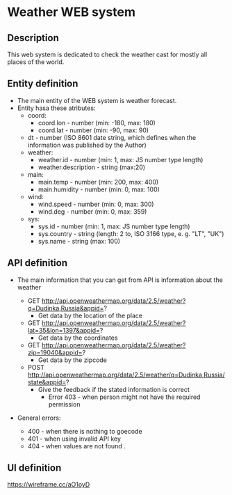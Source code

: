# Weather WEB system

## Description
This web system is dedicated to check the weather cast for mostly all places of the world.

## Entity definition
-  The main entity of the WEB system is weather forecast.
-  Entity hasa these atributes:
    - coord:
        - coord.lon - number (min: -180, max: 180)
        - coord.lat - number (min: -90, max: 90)
    - dt - number (ISO 8601 date string, which defines when the information was published by the Author)
    - weather:
        - weather.id - number (min: 1, max: JS number type length)
        - weather.description - string (max:20)
    - main:
        - main.temp - number (min: 200, max: 400)
        - main.humidity - number (min: 0, max: 100)
    - wind:
        - wind.speed - number (min: 0, max: 300)
        - wind.deg - number (min: 0, max: 359)
    - sys:
        - sys.id - number (min: 1, max: JS number type length)
        - sys.country - string (length: 2 to, ISO 3166 type, e. g. "LT", "UK")
        - sys.name - string (max: 100) 
        
        
        

## API definition

- The main information that you can get from API is information about the weather
    - GET http://api.openweathermap.org/data/2.5/weather?q=Dudinka,Russia&appid=?
        - Get data by the location of the place
    - GET http://api.openweathermap.org/data/2.5/weather?lat=35&lon=1397&appid=?
        - Get data by the coordinates
    - GET http://api.openweathermap.org/data/2.5/weather?zip=19040&appid=?
        - Get data by the zipcode
    - POST http://api.openweathermap.org/data/2.5/weather/q=Dudinka,Russia/state&appid=?
        - Give the feedback if the stated information is correct
            - Error 403 - when person might not have the required permission

- General errors:
    - 400 - when there is nothing to goecode
    - 401 - when using invalid API key
    - 404 - when values are not found
.
## UI definition

https://wireframe.cc/aO1oyD
